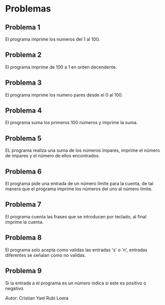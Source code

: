 # Problemas

## Problema 1

El programa imprime los numeros del 1 al 100.

## Problema 2

El programa imprime de 100 a 1 en orden decendente.

## Problema 3

El programa imprime los numero pares desde el 0 al 100.

## Problema 4

El programa suma los primeros 100 números y imprime la suma.

## Problema 5

EL programa realiza una suma de los números impares, imprime el número de impares y el número de ellos encontrados.

## Problema 6

El programa pide una entrada de un número límite para la cuenta, de tal manera que el programa imprime los números del uno al número límite.

## Problema 7

El programa cuenta las frases que se introducen por teclado, al final imprime la cuenta.

## Problema 8

El programa solo acepta como validas las entradas 's' o 'n', entradas diferentes se señalan como no validas.

## Problema 9

Si la entrada a el programa es un número indica si este es positivo o negativo.

*Autor:* Cristian Yael Rubi Loera
